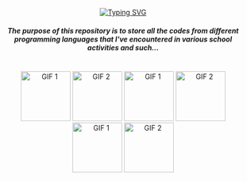 <div align="center">
  
[![Typing SVG](https://readme-typing-svg.demolab.com?font=Century+Gothic&duration=4000&pause=1000&color=1AF4F7&center=true&vCenter=true&width=435&separator=%3C&lines=welcome+to+the+%22deck-of-codes%22+%3A%3E%3Cresources+for+future+purposes+;%3E)](https://git.io/typing-svg)

</div>

<h5 align="center">
<b>The purpose of this repository is to store all the codes from</b> <i>different programming languages</i> <b>that I've encountered in various school activities and such...</b>
</h5>

<h1>
  
</h1>

<div align="center">
  <img src="https://github.com/user-attachments/assets/af77175f-40c5-4b97-a9c9-42ce17f137b5" alt="GIF 1" width="100" height="100">
  <img src="https://github.com/user-attachments/assets/a6d6ff83-989b-4c30-9393-bc535c2d4ebb" alt="GIF 2" width="100" height="100">
  <img src="https://github.com/user-attachments/assets/af77175f-40c5-4b97-a9c9-42ce17f137b5" alt="GIF 1" width="100" height="100">
  <img src="https://github.com/user-attachments/assets/a6d6ff83-989b-4c30-9393-bc535c2d4ebb" alt="GIF 2" width="100" height="100">
  <img src="https://github.com/user-attachments/assets/af77175f-40c5-4b97-a9c9-42ce17f137b5" alt="GIF 1" width="100" height="100">
  <img src="https://github.com/user-attachments/assets/a6d6ff83-989b-4c30-9393-bc535c2d4ebb" alt="GIF 2" width="100" height="100">
</div>

